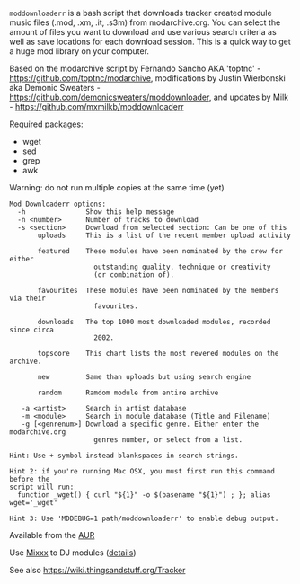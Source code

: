 `moddownloaderr` is a bash script that downloads tracker created module music files (.mod, .xm, .it, .s3m) from modarchive.org. You can select the amount of files you want to download and use various search criteria as well as save locations for each download session. This is a quick way to get a huge mod library on your computer.

Based on the modarchive script by Fernando Sancho AKA 'toptnc' - https://github.com/toptnc/modarchive, modifications by Justin Wierbonski aka Demonic Sweaters - https://github.com/demonicsweaters/moddownloader, and updates by Milk - https://github.com/mxmilkb/moddownloaderr

Required packages:
* wget
* sed
* grep
* awk

Warning: do not run multiple copies at the same time (yet)

```
Mod Downloaderr options:
  -h               Show this help message
  -n <number>      Number of tracks to download
  -s <section>     Download from selected section: Can be one of this
       uploads     This is a list of the recent member upload activity
       
       featured    These modules have been nominated by the crew for either
                     outstanding quality, technique or creativity
                     (or combination of).
		     
       favourites  These modules have been nominated by the members via their
                     favourites.
		     
       downloads   The top 1000 most downloaded modules, recorded since circa
                     2002.
		     
       topscore    This chart lists the most revered modules on the archive.
       
       new         Same than uploads but using search engine
       
       random      Ramdom module from entire archive
       
   -a <artist>     Search in artist database
   -m <module>     Search in module database (Title and Filename)
   -g [<genrenum>] Download a specific genre. Either enter the modarchive.org
                     genres number, or select from a list.

Hint: Use + symbol instead blankspaces in search strings.

Hint 2: if you're running Mac OSX, you must first run this command before the
script will run:
  function _wget() { curl "${1}" -o $(basename "${1}") ; }; alias wget='_wget'
  
Hint 3: Use 'MDDEBUG=1 path/moddownloaderr' to enable debug output.
```

Available from the [AUR](https://aur.archlinux.org/packages/moddownloaderr/)

Use [Mixxx](https://mixxx.org/) to DJ modules ([details](https://blueprints.launchpad.net/mixxx/+spec/mod-music-playback#edit-whiteboard))

See also https://wiki.thingsandstuff.org/Tracker
